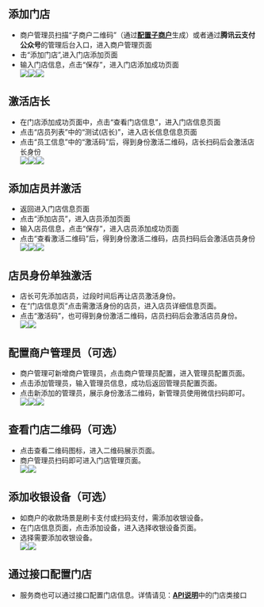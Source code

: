 ## 添加门店 
- 商户管理员扫描“子商户二维码”（通过[**配置子商户**](/document/product/569/9795)生成）或者通过**腾讯云支付公众号**的管理后台入口，进入商户管理页面   
- 击“添加门店”,进入门店添加页面   
- 输入门店信息，点击“保存”，进入门店添加成功页面    
![](https://mc.qcloudimg.com/static/img/301b4d86ff5dc849138877c92a9f5d7a/image.jpg)![](https://mc.qcloudimg.com/static/img/dac6cf96374c93d88ee86b55483905ef/image.jpg)![](https://mc.qcloudimg.com/static/img/c3851a30352c16e94f154eab58c483bc/image.jpg)
## 激活店长  
- 在门店添加成功页面中，点击“查看门店信息”，进入门店信息页面   
- 点击“店员列表”中的“测试(店长)”，进入店长信息信息页面   
- 点击“员工信息”中的“激活码”后，得到身份激活二维码，店长扫码后会激活店长身份  
![](https://mc.qcloudimg.com/static/img/64e846632df1906bd80d17935f900537/image.jpg)![](https://mc.qcloudimg.com/static/img/a9a80a498548c61485f5071ffd8eb5db/image.jpg)![](https://mc.qcloudimg.com/static/img/c3bbb92a1684cbe3f392e4bc0f76fcd1/image.jpg)
  
## 添加店员并激活 
- 返回进入门店信息页面   
- 点击“添加店员”，进入店员添加页面   
- 输入店员信息，点击“保存”，进入店员添加成功页面    
- 点击“查看激活二维码”后，得到身份激活二维码，店员扫码后会激活店员身份    
![](https://mc.qcloudimg.com/static/img/6a4e0b122370e18593fbfd1809647d5e/image.jpg)![](https://mc.qcloudimg.com/static/img/73b2321722f496ef1fe0858c51b38d96/image.jpg)![](https://mc.qcloudimg.com/static/img/4a288383dd6d49433b0ae8118325ea1b/image.jpg)

## 店员身份单独激活  
- 店长可先添加店员，过段时间后再让店员激活身份。   
- 在“门店信息页”点击需激活身份的店员，进入店员详细信息页面。    
- 点击“激活码”，也可得到身份激活二维码，店员扫码后会激活店员身份。   
![](https://mc.qcloudimg.com/static/img/e1eda83540eef5b7d2b610a00fe752e8/image.jpg)![](https://mc.qcloudimg.com/static/img/3dd8886e47086f5451c6fa4dfb22c247/image.jpg)

## 配置商户管理员（可选）  
- 商户管理可新增商户管理员，点击商户管理员配置，进入管理员配置页面。    
- 点击添加管理员，输入管理员信息，成功后返回管理员配置页面。  
- 点击新添加的管理员，展示身份激活二维码，新管理员使用微信扫码即可。  
![](https://mc.qcloudimg.com/static/img/ad36cb8d32627aee1221e7fe05b5c44f/image.jpg)![](https://mc.qcloudimg.com/static/img/7ad615ce0778332560656bfd22211f3b/image.jpg)![](https://mc.qcloudimg.com/static/img/5e447e946dad2931631791cb2b056330/image.jpg)     
## 查看门店二维码（可选） 
- 点击查看二维码图标，进入二维码展示页面。
- 商户管理员扫码即可进入门店管理页面。    
![](https://mc.qcloudimg.com/static/img/95004ca20906fcf5e0ae4fcb029f924b/image.jpg)![](https://mc.qcloudimg.com/static/img/87513ad4173c1aafc245b3e15bd4723f/image.jpg)   
## 添加收银设备（可选） 
- 如商户的收款场景是刷卡支付或扫码支付，需添加收银设备。
- 在门店信息页面，点击添加设备，进入选择收银设备页面。
- 选择需要添加收银设备。    
![](https://mc.qcloudimg.com/static/img/78a4b602e9e7932313d561805ae7f6bb/image.jpg)![](https://mc.qcloudimg.com/static/img/35b62782ebc46ab8aa34b513a592393a/image.jpg)   
## 通过接口配置门店
- 服务商也可以通过接口配置门店信息。详情请见：[**API说明**](/document/product/569/9805)中的门店类接口
